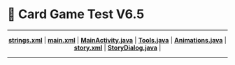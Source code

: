 # :hocho: Card Game Test V6.5

----

<p align="center">
<strong><a href="./app/src/main/res/values/strings.xml">strings.xml</a></strong>
|
<strong><a href="./app/src/main/res/layout/main.xml">main.xml</a></strong>
|
<strong><a href="./app/src/main/java/imo/card/gametest/MainActivity.java">MainActivity.java</a></strong>
|
<strong><a href="./app/src/main/java/imo/card/gametest/Tools.java">Tools.java</a></strong>
|
<strong><a href="./app/src/main/java/imo/card/gametest/Animations.java">Animations.java</a></strong>
|
<strong><a href="./app/src/main/res/layout/story.xml">story.xml</a></strong>
|
<strong><a href="./app/src/main/java/imo/card/gametest/StoryDialog.java">StoryDialog.java</a></strong>
|
</p>

----
